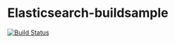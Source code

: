 Elasticsearch-buildsample
=========================


[![Build Status](http://apibeta.shippable.com/projects/5360b24bab6532a504c0546a/badge)](http://beta.shippable.com/projects/5360b24bab6532a504c0546a/projects/5360b24bab6532a504c0546a)
